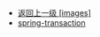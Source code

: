 - [返回上一级 [images]](系统设计/框架/Spring/images/)
- [spring-transaction](系统设计/框架/Spring/images/spring-transaction/)
